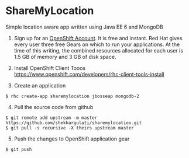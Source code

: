 ShareMyLocation
==========

Simple location aware app written using Java EE 6 and MongoDB

1. Sign up for an [OpenShift Account](https://openshift.redhat.com/app/account/new). It is free and instant. Red Hat gives every user three free Gears on which to run your applications. At the time of this writing, the combined resources allocated for each user is 1.5 GB of memory and 3 GB of disk space.

2. Install OpenShift Client Tooos https://www.openshift.com/developers/rhc-client-tools-install

3. Create an application
```
$ rhc create-app sharemylocation jbosseap mongodb-2
```

4. Pull the source code from github
```
$ git remote add upstream -m master https://github.com/shekhargulati/sharemylocation.git
$ git pull -s recursive -X theirs upstream master
```

5. Push the changes to OpenShift application gear
```
$ git push
```
